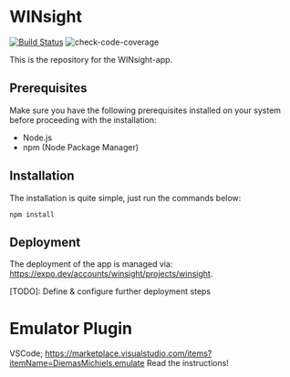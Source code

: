 # WINsight 

[![Build Status](https://github.com/Windesheim-AI-App/WINsight/actions/workflows/app.build.yml/badge.svg)](https://github.com/Windesheim-AI-App/WINsight/actions/workflows/app.build.yml)
![check-code-coverage](https://img.shields.io/badge/code--coverage-86.67%25-green)

This is the repository for the WINsight-app.

## Prerequisites

Make sure you have the following prerequisites installed on your system before proceeding with the installation:

- Node.js
- npm (Node Package Manager)

## Installation

The installation is quite simple, just run the commands below:

```shell
npm install
```

## Deployment

The deployment of the app is managed via: https://expo.dev/accounts/winsight/projects/winsight.

[TODO]: Define & configure further deployment steps

# Emulator Plugin
VSCode; https://marketplace.visualstudio.com/items?itemName=DiemasMichiels.emulate
Read the instructions!
